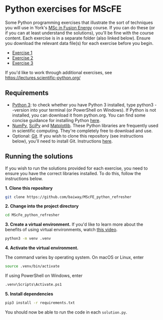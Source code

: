 # Python exercises for MScFE
Some Python programming exercises that illustrate the sort of techniques you will use in York's [MSc in Fusion Energy](https://www.york.ac.uk/study/postgraduate-taught/courses/msc-fusion-energy/) course. If you can do these (or if you can at least understand the solutions), you'll be fine with the course content. Each exercise is in a separate folder (also linked below). Ensure you download the relevant data file(s) for each exercise before you begin.
- [Exercise 1](ex1/README.md)
- [Exercise 2](ex2/README.md)
- [Exercise 3](ex3/README.md)

If you'd like to work through additional exercises, see https://lectures.scientific-python.org/

## Requirements
- [Python 3](https://www.python.org/): to check whether you have Python 3 installed, type python3 --version into your terminal (or PowerShell on Windows). If Python is not installed, you can download it from python.org. You can find some concise guidance for installing Python [here](docs/installing-python.md).
- [NumPy](https://numpy.org/), [SciPy](https://scipy.org/) and [Matplotlib](https://matplotlib.org/). These Python libraries are frequently used in scientific computing. They're completely free to download and use.
- Optional: [Git](https://git-scm.com/). If you wish to clone this repository (see instructions below), you'll need to install Git. Instructions [here](https://git-scm.com/book/en/v2/Getting-Started-Installing-Git).

## Running the solutions
If you wish to run the solutions provided for each exercise, you need to ensure you have the correct libraries installed. To do this, follow the instructions below.

**1. Clone this repository**
```sh
git clone https://github.com/baiway/MScFE_python_refresher
```

**2. Change into the project directory**
```sh
cd MScFe_python_refresher
```

**3. Create a virtual environment.** If you'd like to learn more about the benefits of using virtual environments, watch [this video](https://www.youtube.com/watch?v=Y21OR1OPC9A).
```sh
python3 -m venv .venv
```

**4. Activate the virtual environment.**

The command varies by operating system. On macOS or Linux, enter
```sh
source .venv/bin/activate
```

If using PowerShell on Windows, enter
```sh
.venv\Scripts\Activate.ps1
```

**5. Install dependencies**
```sh
pip3 install -r requirements.txt
```

You should now be able to run the code in each `solution.py`.
